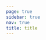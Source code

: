 ```yaml
---
page: true
sidebar: true
nav: true
title: title
---
```


<Home />

<script setup>
    import Home from '/@theme/Home.vue'
</script>